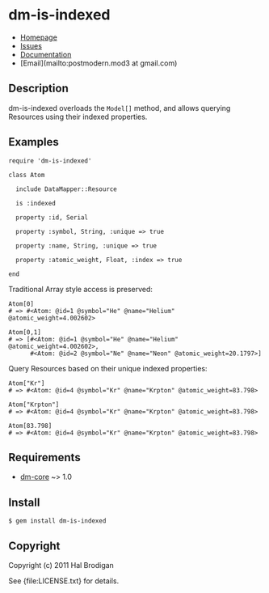 # dm-is-indexed

* [Homepage](http://github.com/postmodern/dm-is-indexed#readme)
* [Issues](http://github.com/postmodern/dm-is-indexed/issues)
* [Documentation](http://rubydoc.info/gems/dm-is-indexed/frames)
* [Email](mailto:postmodern.mod3 at gmail.com)

## Description

dm-is-indexed overloads the `Model[]` method, and allows querying Resources
using their indexed properties.

## Examples

    require 'dm-is-indexed'

    class Atom

      include DataMapper::Resource

      is :indexed

      property :id, Serial

      property :symbol, String, :unique => true

      property :name, String, :unique => true

      property :atomic_weight, Float, :index => true

    end

Traditional Array style access is preserved:

    Atom[0]
    # => #<Atom: @id=1 @symbol="He" @name="Helium" @atomic_weight=4.002602>

    Atom[0,1]
    # => [#<Atom: @id=1 @symbol="He" @name="Helium" @atomic_weight=4.002602>,
          #<Atom: @id=2 @symbol="Ne" @name="Neon" @atomic_weight=20.1797>]

Query Resources based on their unique indexed properties:

    Atom["Kr"]
    # => #<Atom: @id=4 @symbol="Kr" @name="Krpton" @atomic_weight=83.798>

    Atom["Krpton"]
    # => #<Atom: @id=4 @symbol="Kr" @name="Krpton" @atomic_weight=83.798>

    Atom[83.798]
    # => #<Atom: @id=4 @symbol="Kr" @name="Krpton" @atomic_weight=83.798>

## Requirements

* [dm-core](http://github.com/datamapper/dm-core#readme) ~> 1.0

## Install

    $ gem install dm-is-indexed

## Copyright

Copyright (c) 2011 Hal Brodigan

See {file:LICENSE.txt} for details.
